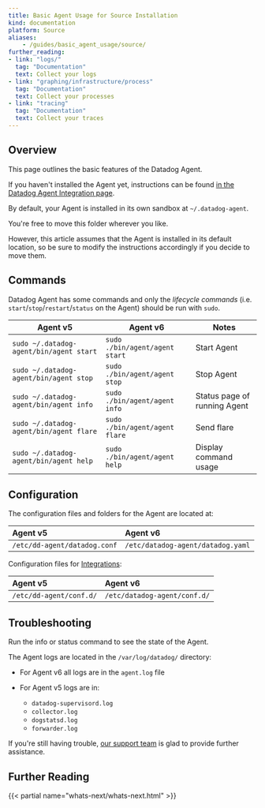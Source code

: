 ```yaml
---
title: Basic Agent Usage for Source Installation
kind: documentation
platform: Source
aliases:
    - /guides/basic_agent_usage/source/
further_reading:
- link: "logs/"
  tag: "Documentation"
  text: Collect your logs
- link: "graphing/infrastructure/process"
  tag: "Documentation"
  text: Collect your processes
- link: "tracing"
  tag: "Documentation"
  text: Collect your traces
---
```

## Overview

This page outlines the basic features of the Datadog Agent. 

If you haven't installed the Agent yet, instructions can be found [in the Datadog Agent Integration page][1]. 

By default, your Agent is installed in its own sandbox at `~/.datadog-agent`. 

You're free to move this folder wherever you like. 

However, this article assumes that the Agent is installed in its default location, so be sure to modify the instructions accordingly if you decide to move them.

## Commands

Datadog Agent has some commands and only the _lifecycle commands_ (i.e. `start`/`stop`/`restart`/`status` on the Agent) should be run with `sudo`.

| Agent v5                                        | Agent v6                                | Notes                         |
| ----------------------------------------------- | --------------------------------------- | ----------------------------- |
| `sudo ~/.datadog-agent/bin/agent start`         | `sudo ./bin/agent/agent start`          | Start Agent                   |
| `sudo ~/.datadog-agent/bin/agent stop`          | `sudo ./bin/agent/agent  stop`          | Stop Agent                    |
| `sudo ~/.datadog-agent/bin/agent info`          | `sudo ./bin/agent/agent  info`          | Status page of running Agent  |
| `sudo ~/.datadog-agent/bin/agent flare`         | `sudo ./bin/agent/agent  flare`         | Send flare                    |
| `sudo ~/.datadog-agent/bin/agent help`          | `sudo ./bin/agent/agent  help`          | Display command usage         |

## Configuration

The configuration files and folders for the Agent are located at:

| Agent v5                     | Agent v6                          |
| :-----                       | :----                             |
| `/etc/dd-agent/datadog.conf` | `/etc/datadog-agent/datadog.yaml` |

Configuration files for [Integrations][2]:

| Agent v5                | Agent v6                     |
| :-----                  | :----                        |
| `/etc/dd-agent/conf.d/` | `/etc/datadog-agent/conf.d/` |

## Troubleshooting

Run the info or status command to see the state of the Agent.

The Agent logs are located in the `/var/log/datadog/` directory:

* For Agent v6 all logs are in the `agent.log` file
* For Agent v5 logs are in:
    
    * `datadog-supervisord.log`
    * `collector.log`
    * `dogstatsd.log`
    * `forwarder.log`

If you're still having trouble, [our support team][3] is glad to provide further assistance.

## Further Reading

{{< partial name="whats-next/whats-next.html" >}}

[1]: https://app.datadoghq.com/account/settings#agent/source
[2]: /integrations
[3]: /help
